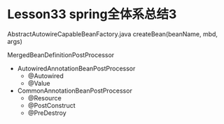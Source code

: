 # Lesson33 spring全体系总结3

AbstractAutowireCapableBeanFactory.java
createBean(beanName, mbd, args)



MergedBeanDefinitionPostProcessor
- AutowiredAnnotationBeanPostProcessor
  - @Autowired
  - @Value  
- CommonAnnotationBeanPostProcessor
  - @Resource
  - @PostConstruct
  - @PreDestroy  